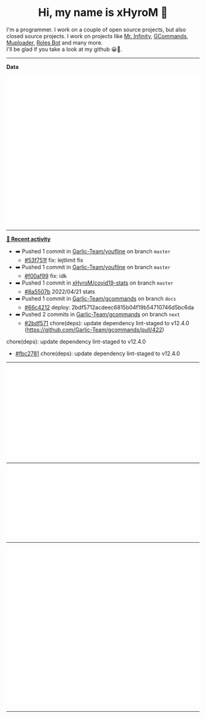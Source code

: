<p align="center">
    <!-- <img src="https://avatars.githubusercontent.com/u/56601352" width="192" alt="hyro's pfp" /> -->
    <h1 align="center">Hi, my name is xHyroM 👋</h1>
</p>

I'm a programmer. I work on a couple of open source projects, but also closed source projects. I work on projects like [Mr. Infinity](https://discord.com/oauth2/authorize?client_id=720321585625694239&scope=bot%20applications.commands&permissions=8&redirect_uri=https://blobs.gq/imanager&prompt=consent&response_type=code), [GCommands](https://github.com/Garlic-Team/GCommands), [Muploader](https://github.com/xHyroM/Muploder), [Roles Bot](https://github.com/xHyroM/roles-bot) and many more.  
I'll be glad if you take a look at my github 😀👀.

___
**Data**

<img src="https://github.com/xHyroM/xHyroM/blob/master/.cache/base.svg">

___

**[📰 Recent activity](https://github.com/xHyroM)**
* ➡️ Pushed 1 commit in [Garlic-Team/youfline](https://github.com/Garlic-Team/youfline) on branch `master`
  * [#53f751f](https://github.com/Garlic-Team/youfline/commit/53f751f) fix: lejtlimit fix
* ➡️ Pushed 1 commit in [Garlic-Team/youfline](https://github.com/Garlic-Team/youfline) on branch `master`
  * [#f00af99](https://github.com/Garlic-Team/youfline/commit/f00af99) fix: idk
* ➡️ Pushed 1 commit in [xHyroM/covid19-stats](https://github.com/xHyroM/covid19-stats) on branch `master`
  * [#8a5507b](https://github.com/xHyroM/covid19-stats/commit/8a5507b) 2022/04/21 stats
* ➡️ Pushed 1 commit in [Garlic-Team/gcommands](https://github.com/Garlic-Team/gcommands) on branch `docs`
  * [#66c4212](https://github.com/Garlic-Team/gcommands/commit/66c4212) deploy: 2bdf5712acdeec6815b04f19b54710746d5bc6da
* ➡️ Pushed 2 commits in [Garlic-Team/gcommands](https://github.com/Garlic-Team/gcommands) on branch `next`
  * [#2bdf571](https://github.com/Garlic-Team/gcommands/commit/2bdf571) chore(deps): update dependency lint-staged to v12.4.0 (https://github.com/Garlic-Team/gcommands/pull/422)

chore(deps): update dependency lint-staged to v12.4.0
  * [#fbc2781](https://github.com/Garlic-Team/gcommands/commit/fbc2781) chore(deps): update dependency lint-staged to v12.4.0


___

<img src="https://github.com/xHyroM/xHyroM/blob/master/.cache/isocalendar.svg">

___

<img src="https://github.com/xHyroM/xHyroM/blob/master/.cache/languages.svg">

___

<img src="https://github.com/xHyroM/xHyroM/blob/master/.cache/achievements.svg">

___
